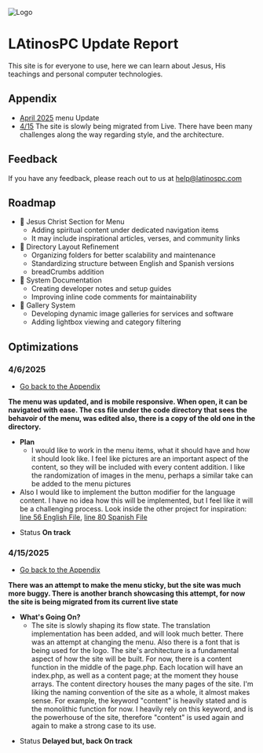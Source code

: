 
![Logo](https://latinospc.com/images/latinospc.png)

# LAtinosPC Update Report
This site is for everyone to use, here we can learn about Jesus, His teachings and personal computer technologies.

## Appendix
- [April 2025](#4/6/2025)<a id="appendix"></a>
menu Update
- [4/15](#4/15/2025)
The site is slowly being migrated from Live.
There have been many challenges along the way regarding style, and the architecture.

## Feedback

If you have any feedback, please reach out to us at help@latinospc.com


## Roadmap

- 🚧 Jesus Christ Section for Menu
  - Adding spiritual content under dedicated navigation items
  - It may include inspirational articles, verses, and community links
- 🚧 Directory Layout Refinement
  - Organizing folders for better scalability and maintenance
  - Standardizing structure between English and Spanish versions
  - breadCrumbs addition
- 🚧 System Documentation
  - Creating developer notes and setup guides
  - Improving inline code comments for maintainability
- 🚧 Gallery System
  - Developing dynamic image galleries for services and software
  - Adding lightbox viewing and category filtering


## Optimizations
### <a id="4/6/2025">4/6/2025</a>
- [Go back to the Appendix](#appendix)

**The menu was updated, and is mobile responsive. When open, it can be navigated with ease. The css file under the code directory that sees the behavoir of the menu, was edited also, there is a copy of the old one in the directory.**
- **Plan**
    - I would like to work in the menu items, what it should have and how it should look like. I feel like pictures are an important aspect of the content, so they will be included with every content addition. I like the randomization of images in the menu, perhaps a similar take can be added to the menu pictures
- Also I would like to implement the button modifier for the language content. I have no idea how this will be implemented, but I feel like it will be a challenging process. Look inside the other project for inspiration: [line 56 English File](https://github.com/Omar27522/Work-on-This-as-a-template-for-the-new-site/blob/main/include/_code/page.php#L56), [line 80 Spanish File](https://github.com/Omar27522/Work-on-This-as-a-template-for-the-new-site/blob/main/include/_code/pagina.php#L80)

+ Status <b>On track</b>

### <a id="4/15/2025">4/15/2025</a>
- [Go back to the Appendix](#appendix)

**There was an attempt to make the menu sticky, but the site was much more buggy. There is another branch showcasing this attempt, for now the site is being migrated from its current live state**
- **What's Going On?**
    - The site is slowly shaping its flow state. The translation implementation has been added, and will look much better. There was an attempt at changing the menu. Also there is a font that is being used for the logo. The site's architecture is a fundamental aspect of how the site will be built. For now, there is a content function in the middle of the page.php. Each location will have an index.php, as well as a content page; at the moment they house arrays. The content directory houses the many pages of the site. I'm liking the naming convention of the site as a whole, it almost makes sense. For example, the keyword "content" is heavily stated and is the monolithic function for now. I heavily rely on this keyword, and is the powerhouse of the site, therefore "content" is used again and again to make a strong case to its use.

+ Status <b>Delayed but, back On track</b>

